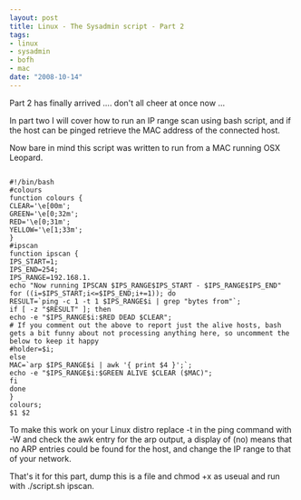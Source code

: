 ```yaml
--- 
layout: post
title: Linux - The Sysadmin script - Part 2
tags: 
- linux
- sysadmin
- bofh
- mac
date: "2008-10-14"
---
```

Part 2 has finally arrived .... don't all cheer at once now ...

In part two I will cover how to run an IP range scan using bash script, and if the host can be pinged retrieve the MAC address of the connected host.

Now bare in mind this script was written to run from a MAC running OSX Leopard.

<code>
#!/bin/bash
#colours
function colours {
CLEAR='\e[00m';
GREEN='\e[0;32m';
RED='\e[0;31m';
YELLOW='\e[1;33m';
}
#ipscan
function ipscan {
IPS_START=1;
IPS_END=254;
IPS_RANGE=192.168.1.
echo "Now running IPSCAN $IPS_RANGE$IPS_START - $IPS_RANGE$IPS_END"
for ((i=$IPS_START;i&lt;=$IPS_END;i+=1)); do
RESULT=`ping -c 1 -t 1 $IPS_RANGE$i | grep "bytes from"`;
if [ -z "$RESULT" ]; then
echo -e "$IPS_RANGE$i:$RED DEAD $CLEAR";
# If you comment out the above to report just the alive hosts, bash gets a bit funny about not processing anything here, so uncomment the below to keep it happy
#holder=$i;
else
MAC=`arp $IPS_RANGE$i | awk '{ print $4 }';`;
echo -e "$IPS_RANGE$i:$GREEN ALIVE $CLEAR ($MAC)";
fi
done
}
colours;
$1 $2
</code>

To make this work on your Linux distro replace -t in the ping command with -W and check the awk entry for the arp output, a display of (no) means that no ARP entries could be found for the host, and change the IP range to that of your network.

That's it for this part, dump this is a file and chmod +x as useual and run with ./script.sh ipscan.
